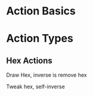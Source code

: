 # Action Basics

# Action Types

## Hex Actions 

Draw Hex, inverse is remove hex 

Tweak hex, self-inverse 



